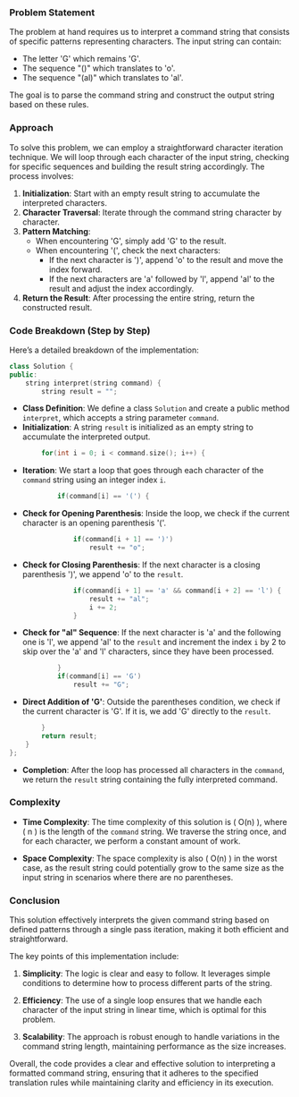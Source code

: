 ### Problem Statement

The problem at hand requires us to interpret a command string that consists of specific patterns representing characters. The input string can contain:

- The letter 'G' which remains 'G'.
- The sequence "()" which translates to 'o'.
- The sequence "(al)" which translates to 'al'.

The goal is to parse the command string and construct the output string based on these rules.

### Approach

To solve this problem, we can employ a straightforward character iteration technique. We will loop through each character of the input string, checking for specific sequences and building the result string accordingly. The process involves:

1. **Initialization**: Start with an empty result string to accumulate the interpreted characters.
2. **Character Traversal**: Iterate through the command string character by character.
3. **Pattern Matching**: 
   - When encountering 'G', simply add 'G' to the result.
   - When encountering '(', check the next characters:
     - If the next character is ')', append 'o' to the result and move the index forward.
     - If the next characters are 'a' followed by 'l', append 'al' to the result and adjust the index accordingly.
4. **Return the Result**: After processing the entire string, return the constructed result.

### Code Breakdown (Step by Step)

Here’s a detailed breakdown of the implementation:

```cpp
class Solution {
public:
    string interpret(string command) {
        string result = "";
```
- **Class Definition**: We define a class `Solution` and create a public method `interpret`, which accepts a string parameter `command`.
- **Initialization**: A string `result` is initialized as an empty string to accumulate the interpreted output.

```cpp
        for(int i = 0; i < command.size(); i++) {
```
- **Iteration**: We start a loop that goes through each character of the `command` string using an integer index `i`.

```cpp
            if(command[i] == '(') {
```
- **Check for Opening Parenthesis**: Inside the loop, we check if the current character is an opening parenthesis '('.

```cpp
                if(command[i + 1] == ')')
                    result += "o";
```
- **Check for Closing Parenthesis**: If the next character is a closing parenthesis ')', we append 'o' to the `result`.

```cpp
                if(command[i + 1] == 'a' && command[i + 2] == 'l') {
                    result += "al";
                    i += 2;
                }
```
- **Check for "al" Sequence**: If the next character is 'a' and the following one is 'l', we append 'al' to the `result` and increment the index `i` by 2 to skip over the 'a' and 'l' characters, since they have been processed.

```cpp
            }
            if(command[i] == 'G')
                result += "G";
```
- **Direct Addition of 'G'**: Outside the parentheses condition, we check if the current character is 'G'. If it is, we add 'G' directly to the `result`.

```cpp
        }
        return result;
    }
};
```
- **Completion**: After the loop has processed all characters in the `command`, we return the `result` string containing the fully interpreted command.

### Complexity

- **Time Complexity**: The time complexity of this solution is \( O(n) \), where \( n \) is the length of the `command` string. We traverse the string once, and for each character, we perform a constant amount of work.
  
- **Space Complexity**: The space complexity is also \( O(n) \) in the worst case, as the result string could potentially grow to the same size as the input string in scenarios where there are no parentheses.

### Conclusion

This solution effectively interprets the given command string based on defined patterns through a single pass iteration, making it both efficient and straightforward. 

The key points of this implementation include:

1. **Simplicity**: The logic is clear and easy to follow. It leverages simple conditions to determine how to process different parts of the string.
  
2. **Efficiency**: The use of a single loop ensures that we handle each character of the input string in linear time, which is optimal for this problem.

3. **Scalability**: The approach is robust enough to handle variations in the command string length, maintaining performance as the size increases.

Overall, the code provides a clear and effective solution to interpreting a formatted command string, ensuring that it adheres to the specified translation rules while maintaining clarity and efficiency in its execution.